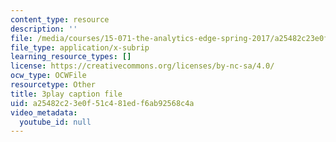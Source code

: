 ```yaml
---
content_type: resource
description: ''
file: /media/courses/15-071-the-analytics-edge-spring-2017/a25482c23e0f51c481edf6ab92568c4a_xxjhXhhcg74.vtt
file_type: application/x-subrip
learning_resource_types: []
license: https://creativecommons.org/licenses/by-nc-sa/4.0/
ocw_type: OCWFile
resourcetype: Other
title: 3play caption file
uid: a25482c2-3e0f-51c4-81ed-f6ab92568c4a
video_metadata:
  youtube_id: null
---
```

